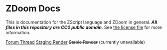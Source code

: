 # ZDoom Docs

This is documentation for the ZScript language and ZDoom in general.
***All files in this repository are CC0 public domain***. See [the
license file](LICENSE.txt) for more information.

[Forum Thread](https://forum.zdoom.org/viewtopic.php?f=122&t=59770)
[Staging Render](https://zdoom-docs.github.io/staging/)
~~Stable Render~~ (currently unavailable)

